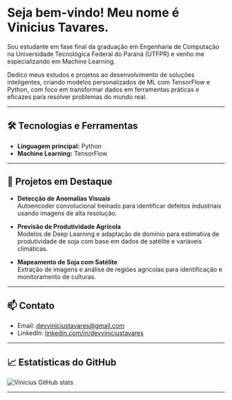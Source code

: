 # Seja bem-vindo! Meu nome é Vinicius Tavares.

Sou estudante em fase final da graduação em Engenharia de Computação na Universidade Tecnológica Federal do Paraná (UTFPR) e venho me especializando em Machine Learning.

Dedico meus estudos e projetos ao desenvolvimento de soluções inteligentes, criando modelos personalizados de ML com TensorFlow e Python, com foco em transformar dados em ferramentas práticas e eficazes para resolver problemas do mundo real.

---

## 🛠 Tecnologias e Ferramentas

- **Linguagem principal:** Python  
- **Machine Learning:** TensorFlow
---

## 🔭 Projetos em Destaque

- **Detecção de Anomalias Visuais**  
  Autoencoder convolucional treinado para identificar defeitos industriais usando imagens de alta resolução.  

- **Previsão de Produtividade Agrícola**  
  Modelos de Deep Learning e adaptação de domínio para estimativa de produtividade de soja com base em dados de satélite e variáveis climáticas.  

- **Mapeamento de Soja com Satélite**  
  Extração de imagens e análise de regiões agrícolas para identificação e monitoramento de culturas.

---

## 📫 Contato

- Email: [devviniciustavares@gmail.com](mailto:devviniciustavares@email.com)  
- LinkedIn: [linkedin.com/in/devviniciustavares](linkedin.com/in/devviniciustavares)  

---

## 📈 Estatísticas do GitHub

![Vinicius GitHub stats](https://github-readme-stats.vercel.app/api?username=ViniciusTavaresSousa&show_icons=true&theme=radical)

---

